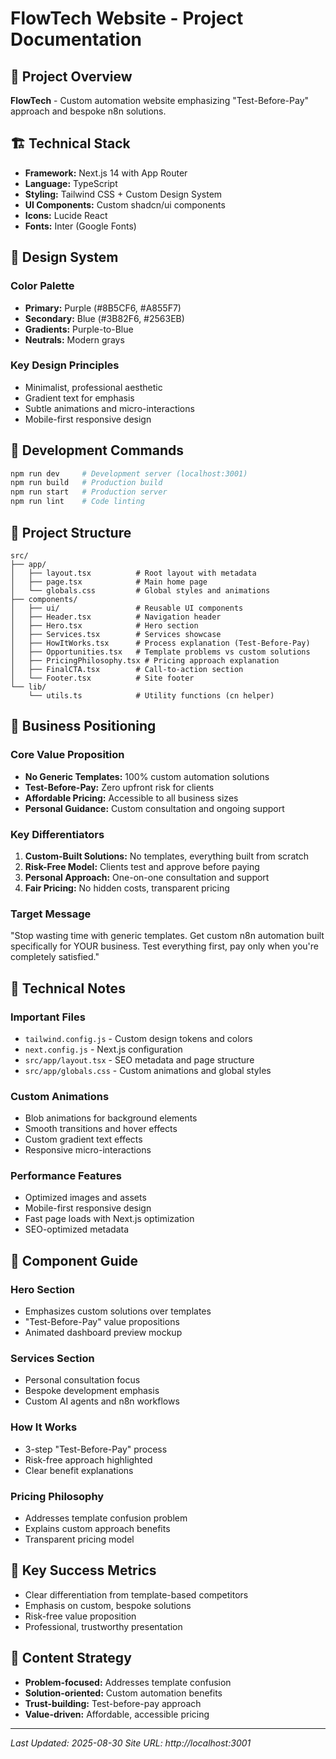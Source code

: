 # FlowTech Website - Project Documentation

## 🎯 Project Overview
**FlowTech** - Custom automation website emphasizing "Test-Before-Pay" approach and bespoke n8n solutions.

## 🏗️ Technical Stack
- **Framework:** Next.js 14 with App Router
- **Language:** TypeScript
- **Styling:** Tailwind CSS + Custom Design System
- **UI Components:** Custom shadcn/ui components
- **Icons:** Lucide React
- **Fonts:** Inter (Google Fonts)

## 🎨 Design System
### Color Palette
- **Primary:** Purple (#8B5CF6, #A855F7)
- **Secondary:** Blue (#3B82F6, #2563EB) 
- **Gradients:** Purple-to-Blue
- **Neutrals:** Modern grays

### Key Design Principles
- Minimalist, professional aesthetic
- Gradient text for emphasis
- Subtle animations and micro-interactions
- Mobile-first responsive design

## 🚀 Development Commands
```bash
npm run dev     # Development server (localhost:3001)
npm run build   # Production build
npm run start   # Production server
npm run lint    # Code linting
```

## 📁 Project Structure
```
src/
├── app/
│   ├── layout.tsx          # Root layout with metadata
│   ├── page.tsx            # Main home page
│   └── globals.css         # Global styles and animations
├── components/
│   ├── ui/                 # Reusable UI components
│   ├── Header.tsx          # Navigation header
│   ├── Hero.tsx            # Hero section
│   ├── Services.tsx        # Services showcase
│   ├── HowItWorks.tsx      # Process explanation (Test-Before-Pay)
│   ├── Opportunities.tsx   # Template problems vs custom solutions
│   ├── PricingPhilosophy.tsx # Pricing approach explanation
│   ├── FinalCTA.tsx        # Call-to-action section
│   └── Footer.tsx          # Site footer
└── lib/
    └── utils.ts            # Utility functions (cn helper)
```

## 🎯 Business Positioning

### Core Value Proposition
- **No Generic Templates:** 100% custom automation solutions
- **Test-Before-Pay:** Zero upfront risk for clients
- **Affordable Pricing:** Accessible to all business sizes
- **Personal Guidance:** Custom consultation and ongoing support

### Key Differentiators
1. **Custom-Built Solutions:** No templates, everything built from scratch
2. **Risk-Free Model:** Clients test and approve before paying
3. **Personal Approach:** One-on-one consultation and support
4. **Fair Pricing:** No hidden costs, transparent pricing

### Target Message
"Stop wasting time with generic templates. Get custom n8n automation built specifically for YOUR business. Test everything first, pay only when you're completely satisfied."

## 🔧 Technical Notes

### Important Files
- `tailwind.config.js` - Custom design tokens and colors
- `next.config.js` - Next.js configuration
- `src/app/layout.tsx` - SEO metadata and page structure
- `src/app/globals.css` - Custom animations and global styles

### Custom Animations
- Blob animations for background elements
- Smooth transitions and hover effects
- Custom gradient text effects
- Responsive micro-interactions

### Performance Features
- Optimized images and assets
- Mobile-first responsive design
- Fast page loads with Next.js optimization
- SEO-optimized metadata

## 🎨 Component Guide

### Hero Section
- Emphasizes custom solutions over templates
- "Test-Before-Pay" value propositions
- Animated dashboard preview mockup

### Services Section  
- Personal consultation focus
- Bespoke development emphasis
- Custom AI agents and n8n workflows

### How It Works
- 3-step "Test-Before-Pay" process
- Risk-free approach highlighted
- Clear benefit explanations

### Pricing Philosophy
- Addresses template confusion problem
- Explains custom approach benefits
- Transparent pricing model

## 🌟 Key Success Metrics
- Clear differentiation from template-based competitors
- Emphasis on custom, bespoke solutions
- Risk-free value proposition
- Professional, trustworthy presentation

## 📝 Content Strategy
- **Problem-focused:** Addresses template confusion
- **Solution-oriented:** Custom automation benefits
- **Trust-building:** Test-before-pay approach
- **Value-driven:** Affordable, accessible pricing

---
*Last Updated: 2025-08-30*
*Site URL: http://localhost:3001*